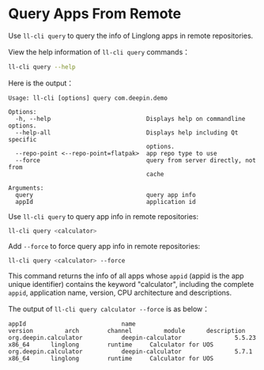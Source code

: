 # Query Apps From Remote

Use `ll-cli query` to query the info of Linglong apps in remote repositories.

View the help information of `ll-cli query` commands：

```bash
ll-cli query --help
```

Here is the output：

```text
Usage: ll-cli [options] query com.deepin.demo

Options:
  -h, --help                           Displays help on commandline options.
  --help-all                           Displays help including Qt specific
                                       options.
  --repo-point <--repo-point=flatpak>  app repo type to use
  --force                              query from server directly, not from
                                       cache

Arguments:
  query                                query app info
  appId                                application id
```

Use `ll-cli query` to query app info in remote repositories:

```bash
ll-cli query <calculator>
```

Add `--force` to force query app info in remote repositories:

```bash
ll-cli query <calculator> --force
```
This command returns the info of all apps whose `appid` (appid is the app unique identifier) contains the keyword "calculator", including the complete `appid`, application name, version, CPU architecture and descriptions.

The output of `ll-cli query calculator --force` is as below：

```text
appId                           name                            version         arch        channel         module      description
org.deepin.calculator           deepin-calculator               5.5.23          x86_64      linglong        runtime     Calculator for UOS
org.deepin.calculator           deepin-calculator               5.7.1           x86_64      linglong        runtime     Calculator for UOS

```

